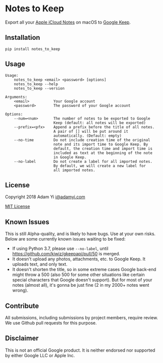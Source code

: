 # Notes to Keep
Export all your [Apple iCloud Notes](https://www.icloud.com/notes) on macOS to [Google Keep](https://keep.corp.google.com).

## Installation
```
pip install notes_to_keep
```

## Usage
```
Usage:
    notes_to_keep <email> <password> [options]
    notes_to_keep --help
    notes_to_keep --version

Arguments:
    <email>           Your Google account
    <password>        The password of your Google account

Options:
    --num=<num>       The number of notes to be exported to Google
                      Keep (default: all notes will be exported)
    --prefix=<pfx>    Append a prefix before the title of all notes.
                      A pair of [] will be put around it
                      automatically. (Default: empty)
    --no-time         Do not include creation time of the original
                      note and its import time to Google Keep. By
                      default, the creation time and import time is
                      included as text at the beginning of the note
                      in Google Keep.
    --no-label        Do not create a label for all imported notes.
                      By default, we will create a new label for
                      all imported notes.
```

## License
Copyright 2018 Adam Yi <i@adamyi.com>

[MIT License](LICENSE)

## Known Issues
This is still Alpha-quality, and is likely to have bugs. Use at your own risks. Below are some currently known issues waiting to be fixed:

* If using Python 3.7, please use `--no-label`, until https://github.com/kiwiz/gkeepapi/pull/50 is merged.
* It doesn't upload any photos, attachments, etc. to Google Keep. It uploads text, and only text.
* It doesn't shorten the title, so in some extreme cases Google back-end might throw a 500 (also 500 for some other situations like certain special characters that Google doesn't support). But for most of your notes (almost all), it's gonna be just fine (2 in my 2000+ notes went wrong).

## Contribute
All submissions, including submissions by project members, require review. We use Github pull requests for this purpose.

## Disclaimer
This is not an official Google product. It is neither endorsed nor supported by either Google LLC or Apple Inc.
